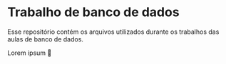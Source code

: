 Trabalho de banco de dados
===========================

Esse repositório contém os arquivos utilizados
durante os trabalhos das aulas de banco de dados.

Lorem ipsum 🚀